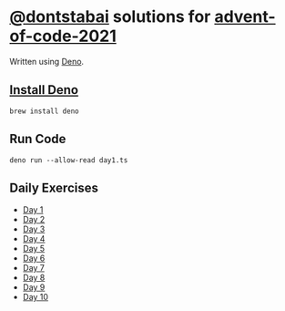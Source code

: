 # [@dontstabai](https://github.com/dontstabai) solutions for [advent-of-code-2021](https://adventofcode.com/2021/)

Written using [Deno](https://deno.land).

## [Install Deno](https://deno.land/manual/getting_started/installation)

```
brew install deno
```

## Run Code

```
deno run --allow-read day1.ts
```

## Daily Exercises

* [Day 1](day1.ts)
* [Day 2](day2.ts)
* [Day 3](day3.ts)
* [Day 4](day4.ts)
* [Day 5](day5.ts)
* [Day 6](day6.ts)
* [Day 7](day7.ts)
* [Day 8](day8.ts)
* [Day 9](day9.ts)
* [Day 10](day10.ts)
